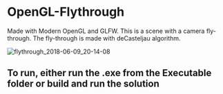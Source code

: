 # OpenGL-Flythrough

Made with Modern OpenGL and GLFW. This is a scene with a camera fly-through. The fly-through is made with deCasteljau algorithm.

![flythrough_2018-06-09_20-14-08](https://user-images.githubusercontent.com/15209098/41194279-b486e6f2-6c21-11e8-92be-a2cccf46c197.png)

## To run, either run the .exe from the Executable folder or build and run the solution
